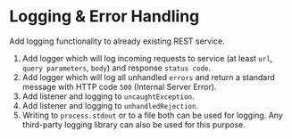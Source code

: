 # Logging & Error Handling

Add logging functionality to already existing REST service.

1. Add logger which will log incoming requests to service (at least `url`, `query parameters`, `body`) and response `status code`.
2. Add logger which will log all unhandled `errors` and return a standard message with HTTP code `500` (Internal Server Error).
3. Add listener and logging to `uncaughtException`.
3. Add listener and logging to `unhandledRejection`.
5. Writing to `process.stdout` or to a file both can be used for logging. Any third-party logging library can also be used for this purpose.
